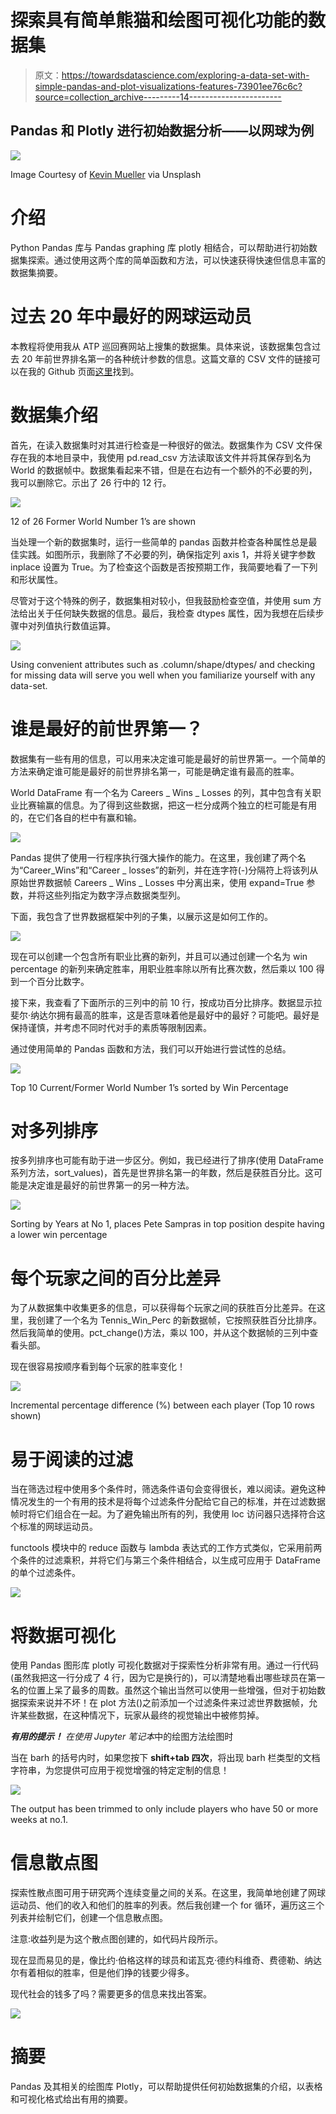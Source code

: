 # 探索具有简单熊猫和绘图可视化功能的数据集

> 原文：<https://towardsdatascience.com/exploring-a-data-set-with-simple-pandas-and-plot-visualizations-features-73901ee76c6c?source=collection_archive---------14----------------------->

## Pandas 和 Plotly 进行初始数据分析——以网球为例

![](img/f0523674b3debbf61787e2f31205b6d5.png)

Image Courtesy of [Kevin Mueller](https://unsplash.com/@kevinmueller) via Unsplash

# 介绍

Python Pandas 库与 Pandas graphing 库 plotly 相结合，可以帮助进行初始数据集探索。通过使用这两个库的简单函数和方法，可以快速获得快速但信息丰富的数据集摘要。

# 过去 20 年中最好的网球运动员

本教程将使用我从 ATP 巡回赛网站上搜集的数据集。具体来说，该数据集包含过去 20 年前世界排名第一的各种统计参数的信息。这篇文章的 CSV 文件的链接可以在我的 Github 页面[这里](https://github.com/StephenFordham/data_training)找到。

# 数据集介绍

首先，在读入数据集时对其进行检查是一种很好的做法。数据集作为 CSV 文件保存在我的本地目录中，我使用 pd.read_csv 方法读取该文件并将其保存到名为 World 的数据帧中。数据集看起来不错，但是在右边有一个额外的不必要的列，我可以删除它。示出了 26 行中的 12 行。

![](img/799e79e8d5cc2a173c1de79669de70da.png)

12 of 26 Former World Number 1’s are shown

当处理一个新的数据集时，运行一些简单的 pandas 函数并检查各种属性总是最佳实践。如图所示，我删除了不必要的列，确保指定列 axis 1，并将关键字参数 inplace 设置为 True。为了检查这个函数是否按预期工作，我简要地看了一下列和形状属性。

尽管对于这个特殊的例子，数据集相对较小，但我鼓励检查空值，并使用 sum 方法给出关于任何缺失数据的信息。最后，我检查 dtypes 属性，因为我想在后续步骤中对列值执行数值运算。

![](img/8557e6435a832f3dab85f9efadc723a2.png)

Using convenient attributes such as .column/shape/dtypes/ and checking for missing data will serve you well when you familiarize yourself with any data-set.

# 谁是最好的前世界第一？

数据集有一些有用的信息，可以用来决定谁可能是最好的前世界第一。一个简单的方法来确定谁可能是最好的前世界排名第一，可能是确定谁有最高的胜率。

World DataFrame 有一个名为 Careers _ Wins _ Losses 的列，其中包含有关职业比赛输赢的信息。为了得到这些数据，把这一栏分成两个独立的栏可能是有用的，在它们各自的栏中有赢和输。

![](img/9fe55f23ae5b5e49ebf94d41f780c6d9.png)

Pandas 提供了使用一行程序执行强大操作的能力。在这里，我创建了两个名为“Career_Wins”和“Career _ losses”的新列，并在连字符(-)分隔符上将该列从原始世界数据帧 Careers _ Wins _ Losses 中分离出来，使用 expand=True 参数，并将这些列指定为数字浮点数据类型列。

下面，我包含了世界数据框架中列的子集，以展示这是如何工作的。

![](img/5df2fa8aa6e01b452cbdd31abe4a4b39.png)

现在可以创建一个包含所有职业比赛的新列，并且可以通过创建一个名为 win percentage 的新列来确定胜率，用职业胜率除以所有比赛次数，然后乘以 100 得到一个百分比数字。

接下来，我查看了下面所示的三列中的前 10 行，按成功百分比排序。数据显示拉斐尔·纳达尔拥有最高的胜率，这是否意味着他是最好中的最好？可能吧。最好是保持谨慎，并考虑不同时代对手的素质等限制因素。

通过使用简单的 Pandas 函数和方法，我们可以开始进行尝试性的总结。

![](img/7068795903053633f2be380677f74a47.png)

Top 10 Current/Former World Number 1’s sorted by Win Percentage

# 对多列排序

按多列排序也可能有助于进一步区分。例如，我已经进行了排序(使用 DataFrame 系列方法，sort_values)，首先是世界排名第一的年数，然后是获胜百分比。这可能是决定谁是最好的前世界第一的另一种方法。

![](img/ca99062c9041c5afcf1328454c69409c.png)

Sorting by Years at No 1, places Pete Sampras in top position despite having a lower win percentage

# 每个玩家之间的百分比差异

为了从数据集中收集更多的信息，可以获得每个玩家之间的获胜百分比差异。在这里，我创建了一个名为 Tennis_Win_Perc 的新数据帧，它按照获胜百分比排序。然后我简单的使用。pct_change()方法，乘以 100，并从这个数据帧的三列中查看头部。

现在很容易按顺序看到每个玩家的胜率变化！

![](img/a0180af987008321433f31f7ec4de7c4.png)

Incremental percentage difference (%) between each player (Top 10 rows shown)

# 易于阅读的过滤

当在筛选过程中使用多个条件时，筛选条件语句会变得很长，难以阅读。避免这种情况发生的一个有用的技术是将每个过滤条件分配给它自己的标准，并在过滤数据帧时将它们组合在一起。为了避免输出所有的列，我使用 loc 访问器只选择符合这个标准的网球运动员。

functools 模块中的 reduce 函数与 lambda 表达式的工作方式类似，它采用前两个条件的过滤乘积，并将它们与第三个条件相结合，以生成可应用于 DataFrame 的单个过滤条件。

![](img/a558de2ef316683e00609003383aafbe.png)

# 将数据可视化

使用 Pandas 图形库 plotly 可视化数据对于探索性分析非常有用。通过一行代码(虽然我把这一行分成了 4 行，因为它是换行的)，可以清楚地看出哪些球员在第一名的位置上呆了最多的周数。虽然这个输出当然可以使用一些增强，但对于初始数据探索来说并不坏！在 plot 方法()之前添加一个过滤条件来过滤世界数据帧，允许某些数据，在这种情况下，玩家从最终的视觉输出中被修剪掉。

***有用的提示！*** *在使用 Jupyter 笔记本*中的绘图方法绘图时

当在 barh 的括号内时，如果您按下 **shift+tab 四次**，将出现 barh 栏类型的文档字符串，为您提供可应用于视觉增强的特定定制的信息！

![](img/f2a45fd7a541e76cb723a315f7e7c0da.png)

The output has been trimmed to only include players who have 50 or more weeks at no.1.

# 信息散点图

探索性散点图可用于研究两个连续变量之间的关系。在这里，我简单地创建了网球运动员、他们的收入和他们的胜率的列表。然后我创建一个 for 循环，遍历这三个列表并绘制它们，创建一个信息散点图。

注意:收益列是为这个散点图创建的，如代码片段所示。

现在显而易见的是，像比约·伯格这样的球员和诺瓦克·德约科维奇、费德勒、纳达尔有着相似的胜率，但是他们挣的钱要少得多。

现代社会的钱多了吗？需要更多的信息来找出答案。

![](img/4a6c4a126fda0b1f80604ed375fbb90a.png)

# 摘要

Pandas 及其相关的绘图库 Plotly，可以帮助提供任何初始数据集的介绍，以表格和可视化格式给出有用的摘要。